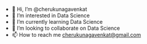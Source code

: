 - 👋 Hi, I’m @cherukunagavenkat
- 👀 I’m interested in Data Science
- 🌱 I’m currently learning Data Science
- 💞️ I’m looking to collaborate on Data Science
- 📫 How to reach me cherukunagavenkat@gmail.com

<!---
cherukunagavenkat/cherukunagavenkat is a ✨ special ✨ repository because its `README.md` (this file) appears on your GitHub profile.
You can click the Preview link to take a look at your changes.
--->
